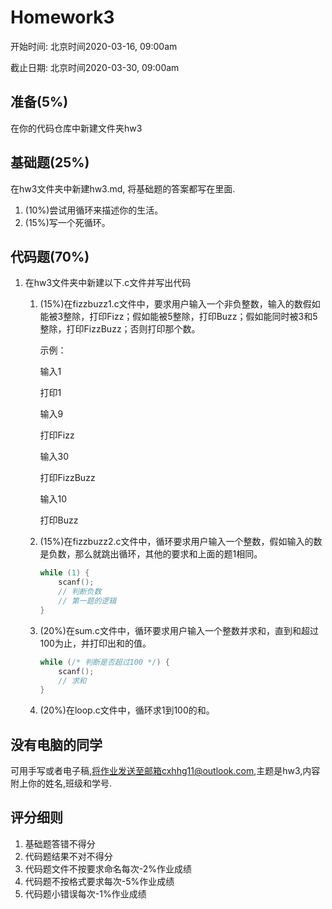 # Homework3

开始时间: 北京时间2020-03-16, 09:00am

截止日期: 北京时间2020-03-30, 09:00am

## 准备(5%)

在你的代码仓库中新建文件夹hw3

## 基础题(25%)

在hw3文件夹中新建hw3.md, 将基础题的答案都写在里面.

1. (10%)尝试用循环来描述你的生活。
2. (15%)写一个死循环。

## 代码题(70%)

1. 在hw3文件夹中新建以下.c文件并写出代码
   
   1. (15%)在fizzbuzz1.c文件中，要求用户输入一个非负整数，输入的数假如能被3整除，打印Fizz；假如能被5整除，打印Buzz；假如能同时被3和5整除，打印FizzBuzz；否则打印那个数。
   
      示例：
   
      输入1
   
      打印1
   
      输入9
   
      打印Fizz
   
      输入30
   
      打印FizzBuzz
   
      输入10
   
      打印Buzz
   
   2. (15%)在fizzbuzz2.c文件中，循环要求用户输入一个整数，假如输入的数是负数，那么就跳出循环，其他的要求和上面的题1相同。
   
      ```c
      while (1) {
          scanf();
          // 判断负数
          // 第一题的逻辑
      }
      ```
   
   3. (20%)在sum.c文件中，循环要求用户输入一个整数并求和，直到和超过100为止，并打印出和的值。
   
      ```c
      while (/* 判断是否超过100 */) {
          scanf();
          // 求和
      }
      ```
   
   4. (20%)在loop.c文件中，循环求1到100的和。
   

## 没有电脑的同学

可用手写或者电子稿,将作业发送至邮箱cxhhg11@outlook.com,主题是hw3,内容附上你的姓名,班级和学号.

## 评分细则

1. 基础题答错不得分
2. 代码题结果不对不得分
3. 代码题文件不按要求命名每次-2%作业成绩
4. 代码题不按格式要求每次-5%作业成绩
5. 代码题小错误每次-1%作业成绩